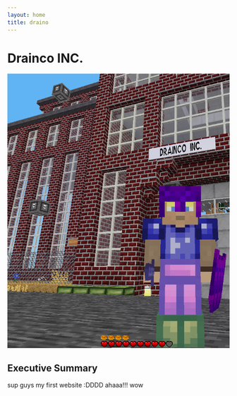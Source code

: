 ```yaml
---
layout: home
title: draino
---
```


# Drainco INC.

[![](/images/dcfactory.png)](/articles/exocore%20installation%20instructions/)

## Executive Summary

sup guys my first website :DDDD ahaaa!!! wow
